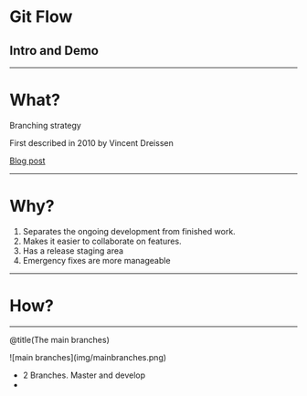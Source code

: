# Git Flow
## Intro and Demo

---

# What?
Branching strategy 

First described in 2010 by Vincent Dreissen

[Blog post](https://nvie.com/posts/a-successful-git-branching-model/)

---

# Why?

1. Separates the ongoing development from finished work. 
2. Makes it easier to collaborate on features. 
3. Has a release staging area
4. Emergency fixes are more manageable

---

# How?

--- 
@title(The main branches)



<div class="mainbranches">
    ![main branches](img/mainbranches.png)
</div>
<div class="right">
<ul>
    <li>2 Branches. Master and develop</li>
    <li></li>
</ul>
</div>

